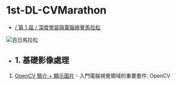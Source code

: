# 1st-DL-CVMarathon

- [/ 第 1 屆 / 深度學習與電腦視覺馬拉松](https://ai100-2.cupoy.com/)

![百日馬拉松](https://cvdl.cupoy.com/images/learnWithCoachLogin.png)


- ## 1. 基礎影像處理

1. [OpenCV 簡介 + 顯示圖片]() - 入門電腦視覺領域的重要套件: OpenCV

